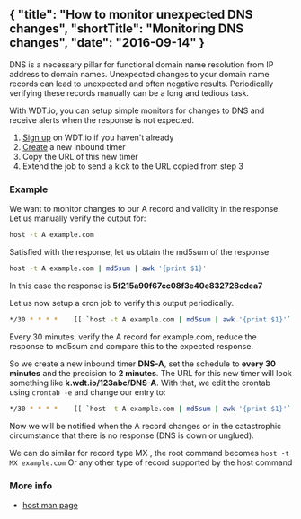 {
  "title": "How to monitor unexpected DNS changes",
  "shortTitle": "Monitoring DNS changes",
  "date": "2016-09-14"
}
---
DNS is a necessary pillar for functional domain name resolution from IP address to domain names.
Unexpected changes to your domain name records can lead to unexpected and often negative results.
Periodically verifying these records manually can be a long and tedious task.

With WDT.io, you can setup simple monitors for changes to DNS and receive alerts when the response is not expected.

1. [Sign up](https://wdt.io/signup) on WDT.io if you haven't already
2. [Create](inbound_timer.html) a new inbound timer
3. Copy the URL of this new timer
4. Extend the job to send a kick to the URL copied from step 3

### Example

We want to monitor changes to our A record and validity in the response.
Let us manually verify the output for:
```bash
host -t A example.com
```

Satisfied with the response, let us obtain the md5sum of the response
```bash
host -t A example.com | md5sum | awk '{print $1}'
```
In this case the response is **5f215a90f67cc08f3e40e832728cdea7**

Let us now setup a cron job to verify this output periodically.

```bash
*/30 * * * *    [[ `host -t A example.com | md5sum | awk '{print $1}'` == "5f215a90f67cc08f3e40e832728cdea7" ]]
```

Every 30 minutes, verify the A record for example.com, reduce the response to md5sum and compare this to the expected response.

So we create a new inbound timer **DNS-A**, set the schedule to **every 30 minutes** and the precision to **2 minutes**.  The URL for this new timer will look something like **k.wdt.io/123abc/DNS-A**.  With that, we edit the crontab using `crontab -e` and change our entry to:



```bash
*/30 * * * *    [[ `host -t A example.com | md5sum | awk '{print $1}'` == "5f215a90f67cc08f3e40e832728cdea7" ]] && curl -sm 30 k.wdt.io/123abc/DNS-A
```

Now we will be notified when the A record changes or in the catastrophic circumstance that there is no response (DNS is down or unglued).

We can do similar for record type MX , the root command becomes `host -t MX example.com`
Or any other type of record supported by the host command

### More info

- [host man page](http://linux.die.net/man/1/host)
